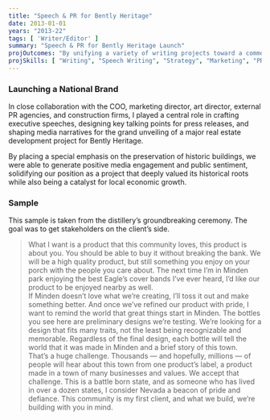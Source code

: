 ```yaml
---
title: "Speech & PR for Bently Heritage"
date: 2013-01-01
years: "2013-22"
tags: [ 'Writer/Editor' ]
summary: "Speech & PR for Bently Heritage Launch"
projOutcomes: "By unifying a variety of writing projects toward a common goal, I was able to help a company build goodwill and achieve long-term goals."
projSkills: [ "Writing", "Speech Writing", "Strategy", "Marketing", "PR" ]
---
```


### Launching a National Brand

In close collaboration with the COO, marketing director, art director, external PR agencies, and construction firms, I played a central role in crafting executive speeches, designing key talking points for press releases, and shaping media narratives for the grand unveiling of a major real estate development project for Bently Heritage.

By placing a special emphasis on the preservation of historic buildings, we were able to generate positive media engagement and public sentiment, solidifying our position as a project that deeply valued its historical roots while also being a catalyst for local economic growth.

### Sample

This sample is taken from the distillery&rsquo;s groundbreaking ceremony. The goal was to get stakeholders on the client&rsquo;s side. 

> What I want is a product that this community loves, this product is about you. You should be able to buy it without breaking the bank. We will be a high quality product, but still something you enjoy on your porch with the people you care about. The next time I’m in Minden park enjoying the best Eagle’s cover bands I’ve ever heard, I’d like our product to be enjoyed nearby as well.   
> If Minden doesn’t love what we’re creating, I’ll toss it out and make something better. And once we’ve refined our product with pride, I want to remind the world that great things start in Minden. 
> The bottles you see here are preliminary designs we’re testing. We’re looking for a design that fits many traits, not the least being recognizable and memorable. 
> Regardless of the final design, each bottle will tell the world that it was made in Minden and a brief story of this town.  
> That’s a huge challenge. Thousands — and hopefully, millions — of people will hear about this town from one product’s label, a product made in a town of many businesses and values. We accept that challenge.
> This is a battle born state, and as someone who has lived in over a dozen states, I consider Nevada a beacon of pride and defiance. This community is my first client, and what we build, we’re building with you in mind. 
